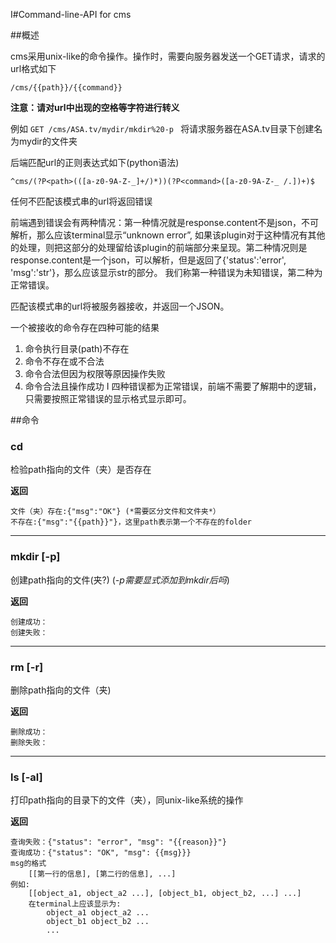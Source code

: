 I#Command-line-API for cms

##概述


cms采用unix-like的命令操作。操作时，需要向服务器发送一个GET请求，请求的url格式如下

	/cms/{{path}}/{{command}} 

**注意：请对url中出现的空格等字符进行转义**

例如 `GET /cms/ASA.tv/mydir/mkdir%20-p ` 将请求服务器在ASA.tv目录下创建名为mydir的文件夹

后端匹配url的正则表达式如下(python语法)

	^cms/(?P<path>(([a-z0-9A-Z-_]+/)*))(?P<command>([a-z0-9A-Z-_ /.])+)$
	
任何不匹配该模式串的url将返回错误

前端遇到错误会有两种情况：第一种情况就是response.content不是json，不可解析，那么应该terminal显示“unknown error”, 如果该plugin对于这种情况有其他的处理，则把这部分的处理留给该plugin的前端部分来呈现。第二种情况则是response.content是一个json，可以解析，但是返回了{'status':'error', 'msg':'str'}，那么应该显示str的部分。
我们称第一种错误为未知错误，第二种为正常错误。

匹配该模式串的url将被服务器接收，并返回一个JSON。

一个被接收的命令存在四种可能的结果

1. 命令执行目录(path)不存在
2. 命令不存在或不合法
3. 命令合法但因为权限等原因操作失败
4. 命令合法且操作成功
I
四种错误都为正常错误，前端不需要了解期中的逻辑，只需要按照正常错误的显示格式显示即可。

##命令

### cd

检验path指向的文件（夹）是否存在

__返回__

	文件（夹）存在:{"msg":"OK"} (*需要区分文件和文件夹*）
	不存在:{"msg":"{{path}}"}，这里path表示第一个不存在的folder

---------------------------------------
### mkdir [-p]

创建path指向的文件(夹?)
(*-p需要显式添加到mkdir后吗*)

__返回__

	创建成功：
	创建失败：

---------------------------------------
### rm [-r]

删除path指向的文件（夹)

__返回__

	删除成功：
	删除失败：

---------------------------------------
### ls [-al]

打印path指向的目录下的文件（夹），同unix-like系统的操作

__返回__

	查询失败：{"status": "error", "msg": "{{reason}}"}
	查询成功：{"status": "OK", "msg": {{msg}}}	
	msg的格式
		[[第一行的信息], [第二行的信息], ...]
	例如:
		[[object_a1, object_a2 ...], [object_b1, object_b2, ...] ...]
		在terminal上应该显示为:
			object_a1 object_a2 ...
			object_b1 object_b2 ...
			...



